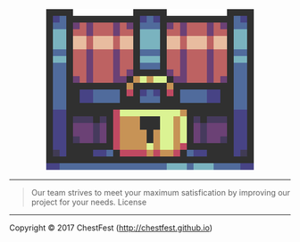 <html><div align="center"><center><img src="/Display/Images/ChestFest.gif" style="w3-image" id="img" alt="Chest"></center></div></html>


---------
>Our team strives to meet your maximum satisfication by improving our project for your needs. 
License
---------
Copyright © 2017 ChestFest (http://chestfest.github.io)

